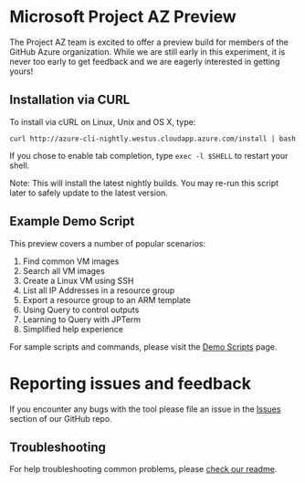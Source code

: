 Microsoft Project AZ Preview
==================================

The Project AZ team is excited to offer a preview build for members of the GitHub Azure organization.  While we are still early in this experiment, it is never too early to get feedback and we are eagerly interested in getting yours!

Installation via CURL
-----------------

To install via cURL on Linux, Unix and OS X, type:

    curl http://azure-cli-nightly.westus.cloudapp.azure.com/install | bash

If you chose to enable tab completion, type `exec -l $SHELL` to restart your shell.

Note: This will install the latest nightly builds.  You may re-run this script later to safely update to the latest version.

Example Demo Script
-------------------

This preview covers a number of popular scenarios:

1. Find common VM images
2. Search all VM images
3. Create a Linux VM using SSH
4. List all IP Addresses in a resource group
5. Export a resource group to an ARM template
6. Using Query to control outputs
7. Learning to Query with JPTerm
8. Simplified help experience

For sample scripts and commands, please visit the [Demo Scripts](https://github.com/Azure/azure-cli/blob/master/doc/preview_demo_scripts.md) page.  

Reporting issues and feedback
=======================================

If you encounter any bugs with the tool please file an issue in the [Issues](https://github.com/Azure/azure-cli/issues) section of our GitHub repo.

Troubleshooting
---------------

For help troubleshooting common problems, please [check our readme](https://github.com/Azure/azure-cli/blob/master/README.rst).

